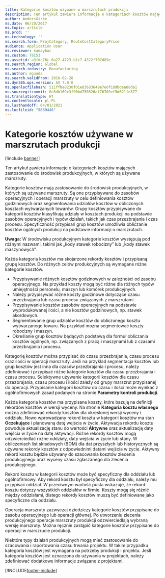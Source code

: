 ```yaml
---
title: Kategorie kosztów używane w marszrutach produkcji
description: Ten artykuł zawiera informacje o kategoriach kosztów mających zastosowanie do środowisk produkcyjnych, w których są używane marszruty.
author: AndersGirke
ms.date: 06/20/2017
ms.topic: article
ms.prod: ''
ms.technology: ''
ms.search.form: ProjCategory, RouteCostCategoryPrice
audience: Application User
ms.reviewer: kamaybac
ms.custom: 78153
ms.assetid: a3fdc76c-0a27-4723-b1c7-4322f707d89e
ms.search.region: Global
ms.search.industry: Manufacturing
ms.author: mguada
ms.search.validFrom: 2016-02-28
ms.dyn365.ops.version: AX 7.0.0
ms.openlocfilehash: 511ffbe8238f01e83683649a7e6f189bdea80da1
ms.sourcegitcommit: 0e8db169c3f90bd750826af76709ef5d621fd377
ms.translationtype: HT
ms.contentlocale: pl-PL
ms.lasthandoff: 04/01/2021
ms.locfileid: "5839446"
---
```

# <a name="cost-categories-used-in-production-routing"></a>Kategorie kosztów używane w marszrutach produkcji

[!include [banner](../includes/banner.md)]

Ten artykuł zawiera informacje o kategoriach kosztów mających zastosowanie do środowisk produkcyjnych, w których są używane marszruty.

Kategorie kosztów mają zastosowanie do środowisk produkcyjnych, w których są używane marszruty. Są one przypisywane do zasobów operacyjnych i operacji marszruty w celu definiowania kosztów godzinowych oraz segmentowania udziałów kosztów w obliczonych kosztach wytwarzanych towarów. Grupy kosztów przypisywane do kategorii kosztów klasyfikują udziały w kosztach produkcji na podstawie zasobów operacyjnych i typów działań, takich jak czas przezbrajania i czas procesu. Specyficzność przypisań grup kosztów umożliwia obliczanie kosztów ogólnych produkcji na podstawie informacji o marszrutach. 

**Uwaga:** W środowisku produkcyjnym kategorie kosztów występują pod różnymi nazwami, takimi jak „kody stawek robocizny” lub „kody stawek maszynowych”. 

Każda kategoria kosztów ma skojarzone rekordy kosztów i przypisaną grupę kosztów. Do różnych celów produkcyjnych są wymagane różne kategorie kosztów.

-   Przypisywanie różnych kosztów godzinowych w zależności od zasobu operacyjnego. Na przykład koszty mogą być różne dla różnych typów umiejętności personelu, maszyn lub komórek produkcyjnych.
-   Należy przypisywać różne koszty godzinowe dotyczące czasu przezbrajania lub czasu procesu związanych z marszrutami.
-   Przypisywanie kosztów zasobów operacyjnych na podstawie wyprodukowanej ilości, a nie kosztów godzinowych, np. stawek akordowych.
-   Segmentowanie grup udziałów kosztów do obliczonego kosztu wytwarzanego towaru. Na przykład można segmentować koszty robocizny i maszyn.
-   Określanie grup kosztów będących podstawą dla formuł obliczania kosztów ogólnych, np. związanych z pracą i maszynami lub z czasami przezbrajania i procesu.

Kategorię kosztów można przypisać do czasu przezbrajania, czasu procesu oraz ilości w operacji marszruty. Jeśli na przykład segmentacja kosztów lub grup kosztów jest inna dla czasów przezbrajania i procesu, należy zdefiniować i przypisać różne kategorie kosztów dla czasu przezbrajania i czasu procesu. Selektywne używanie kategorii kosztów dla czasu przezbrajania, czasu procesu i ilości zależy od grupy marszrut przypisanej do operacji. Przypisanie kategorii kosztów do czasu i ilości może wynikać z ogólnofirmowych zasad podanych na stronie **Parametry kontroli produkcji**. 

Każda kategoria kosztów ma przypisane koszty, które bazują na definicji rekordów kosztów w wersji wyceny. Na stronie **Kategoria kosztu własnego** można zdefiniować rekordy kosztów dla określonej wersji wyceny i oddziału. Nowo wprowadzany rekord kosztu w kategorii kosztów ma stan **Oczekujące** i planowaną datę wejścia w życie. Aktywacja rekordu kosztu powoduje aktualizację stanu do wartości **Aktywne** oraz aktualizację daty wejścia w życie na datę aktywacji. Różne rekordy kosztów mogą odzwierciedlać różne oddziały, daty wejścia w życie lub stany. W obliczeniach list składowych (BOM) dla dat przyszłych lub historycznych są używane rekordy kosztów z odpowiednimi datami wejścia w życie. Aktywny rekord kosztu będzie używany do szacowania kosztów zlecenia produkcyjnego oraz wyceny czasu zgłaszanego dla zlecenia produkcyjnego. 

Rekord kosztu w kategorii kosztów może być specyficzny dla oddziału lub ogólnofirmowy. Aby rekord kosztu był specyficzny dla oddziału, należy mu przypisać oddział. W przeciwnym wartość pusta wskazuje, że rekord kosztu dotyczy wszystkich oddziałów w firmie. Koszty mogą się różnić między oddziałami, dlatego rekordy kosztów muszą być definiowane jako specyficzne dla oddziału. 

Operacja marszruty zazwyczaj dziedziczy kategorie kosztów przypisane do zasobu operacyjnego lub operacji głównej. Po utworzeniu zlecenia produkcyjnego operacje marszruty produkcji odzwierciedlają wybraną wersję marszruty. Można ręcznie zastąpić kategorie kosztów przypisane do operacji w marszrucie produkcji. 

Niektóre typy działań produkcyjnych mogą mieć zastosowanie do szacowania i raportowania czasu trwania projektu. W takim przypadku kategoria kosztów jest wymagana na potrzeby produkcji i projektu. Jeśli kategoria kosztów jest oznaczona do używania w projektach, należy zdefiniować dodatkowe informacje związane z projektami.





[!INCLUDE[footer-include](../../includes/footer-banner.md)]